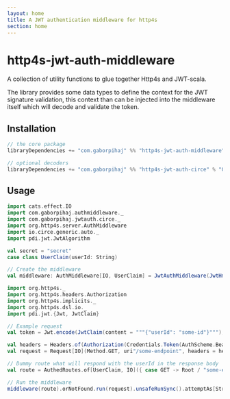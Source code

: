 ```yaml
---
layout: home
title: A JWT authentication middleware for http4s
section: home
---
```


# http4s-jwt-auth-middleware

A collection of utility functions to glue together Http4s and JWT-scala.

The library provides some data types to define the context for the JWT signature validation, this context
than can be injected into the middleware itself which will decode and validate the token.

## Installation

```scala
// the core package
libraryDependencies += "com.gaborpihaj" %% "http4s-jwt-auth-middleware" % "0.2.0",

// optional decoders 
libraryDependencies += "com.gaborpihaj" %% "http4s-jwt-auth-circe" % "0.2.0",

```

## Usage


```scala mdoc
import cats.effect.IO
import com.gaborpihaj.authmiddleware._
import com.gaborpihaj.jwtauth.circe._
import org.http4s.server.AuthMiddleware
import io.circe.generic.auto._
import pdi.jwt.JwtAlgorithm

val secret = "secret"
case class UserClaim(userId: String)

// Create the middleware
val middleware: AuthMiddleware[IO, UserClaim] = JwtAuthMiddleware(JwtHmacStringKey(secret, Seq(JwtAlgorithm.HS512)))

import org.http4s._
import org.http4s.headers.Authorization
import org.http4s.implicits._
import org.http4s.dsl.io._
import pdi.jwt.{Jwt, JwtClaim}

// Example request
val token = Jwt.encode(JwtClaim(content = """{"userId": "some-id"}"""), "secret", JwtAlgorithm.HS512)

val headers = Headers.of(Authorization(Credentials.Token(AuthScheme.Bearer, token)))
val request = Request[IO](Method.GET, uri"/some-endpoint", headers = headers)

// Dummy route what will respond with the userId in the response body
val route = AuthedRoutes.of[UserClaim, IO]({ case GET -> Root / "some-endpoint" as claims => Ok(claims.userId) })

// Run the middleware
middleware(route).orNotFound.run(request).unsafeRunSync().attemptAs[String].value.unsafeRunSync()

```

